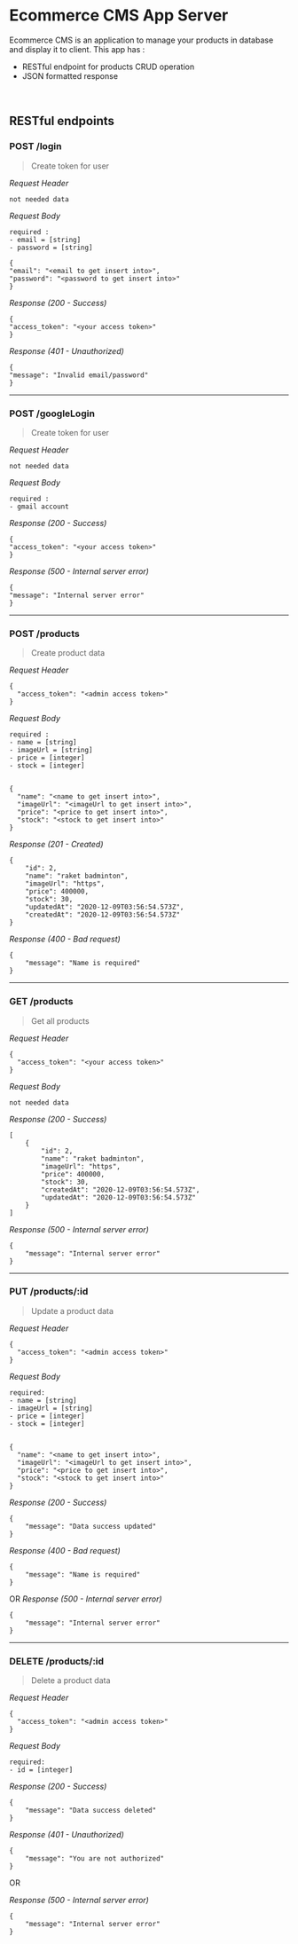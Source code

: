 # Ecommerce CMS App Server

Ecommerce CMS is an application to manage your products in database and display it to client. This app has : 
* RESTful endpoint for products CRUD operation
* JSON formatted response

&nbsp;

## RESTful endpoints
### POST /login

> Create token for user

_Request Header_
```
not needed data
```

_Request Body_
```
required : 
- email = [string]
- password = [string]

{
"email": "<email to get insert into>",
"password": "<password to get insert into>"
}
```

_Response (200 - Success)_
```
{
"access_token": "<your access token>"
}
```

_Response (401 - Unauthorized)_
```
{
"message": "Invalid email/password"
}
```

---
### POST /googleLogin

> Create token for user

_Request Header_
```
not needed data
```

_Request Body_
```
required : 
- gmail account
```

_Response (200 - Success)_
```
{
"access_token": "<your access token>"
}
```

_Response (500 - Internal server error)_
```
{
"message": "Internal server error"
}
```


---
### POST /products

> Create product data

_Request Header_
```
{
  "access_token": "<admin access token>"
}
```

_Request Body_
```
required : 
- name = [string]
- imageUrl = [string]
- price = [integer]
- stock = [integer]


{
  "name": "<name to get insert into>",
  "imageUrl": "<imageUrl to get insert into>",
  "price": "<price to get insert into>",
  "stock": "<stock to get insert into>"
}
```

_Response (201 - Created)_
```
{
    "id": 2,
    "name": "raket badminton",
    "imageUrl": "https",
    "price": 400000,
    "stock": 30,
    "updatedAt": "2020-12-09T03:56:54.573Z",
    "createdAt": "2020-12-09T03:56:54.573Z"
}
```

_Response (400 - Bad request)_
```
{
    "message": "Name is required"
}
```

---
### GET /products

> Get all products 

_Request Header_
```
{
  "access_token": "<your access token>"
}
```

_Request Body_
```
not needed data
```

_Response (200 - Success)_
```
[
    {
        "id": 2,
        "name": "raket badminton",
        "imageUrl": "https",
        "price": 400000,
        "stock": 30,
        "createdAt": "2020-12-09T03:56:54.573Z",
        "updatedAt": "2020-12-09T03:56:54.573Z"
    }
]
```

_Response (500 - Internal server error)_
```
{
    "message": "Internal server error"
}
```


---
### PUT /products/:id

> Update a product data

_Request Header_
```
{
  "access_token": "<admin access token>"
}
```

_Request Body_
```
required: 
- name = [string]
- imageUrl = [string]
- price = [integer]
- stock = [integer]


{
  "name": "<name to get insert into>",
  "imageUrl": "<imageUrl to get insert into>",
  "price": "<price to get insert into>",
  "stock": "<stock to get insert into>"
}
```

_Response (200 - Success)_
```
{
    "message": "Data success updated"
}
```

_Response (400 - Bad request)_
```
{
    "message": "Name is required"
}
```
OR
_Response (500 - Internal server error)_
```
{
    "message": "Internal server error"
}
```

---
### DELETE /products/:id

> Delete a product data

_Request Header_
```
{
  "access_token": "<admin access token>"
}
```

_Request Body_
```
required: 
- id = [integer]
```

_Response (200 - Success)_
```
{
    "message": "Data success deleted"
}
```

_Response (401 - Unauthorized)_
```
{
    "message": "You are not authorized"
}
```
OR

_Response (500 - Internal server error)_
```
{
    "message": "Internal server error"
}
```